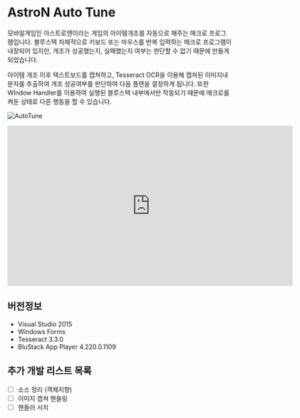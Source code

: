 # AstroN Auto Tune

모바일게임인 아스트로엔이라는 게임의 아이템개조를 자동으로 해주는 매크로 프로그램입니다.
블루스택 자체적으로 키보드 또는 마우스를 반복 입력하는 매크로 프로그램이 내장되어 있지만, 개조가 성공했는지, 실패했는지 여부는 판단할 수 없기 때문에 만들게 되었습니다.

아이템 개조 이후 텍스트보드를 캡쳐하고, Tesseract OCR을 이용해 캡쳐된 이미지내 문자를 추출하여 개조 성공여부를 판단하여 다음 플랜을 결정하게 됩니다. 또한 WIndow Handler를 이용하여 실행된 블루스택 내부에서만 작동되기 때문에 매크로를 켜둔 상태로 다른 행동을 할 수 있습니다.

![AutoTune](https://user-images.githubusercontent.com/67962289/90504917-bfeef100-e18c-11ea-8391-9c020babb20b.png)

<iframe width="640" height="360" src="https://youtu.be/6UGx64RDpEE" frameborder="0" gesture="media" allowfullscreen=""></iframe>

## 버전정보
- Visual Studio 2015
- Windows Forms
- Tesseract 3.3.0
- BluStack App Player 4.220.0.1109


## 추가 개발 리스트 목록
- [ ] 소스 정리 (객체지향)
- [ ] 이미지 캡쳐 핸들링
- [ ] 핸들러 서치
